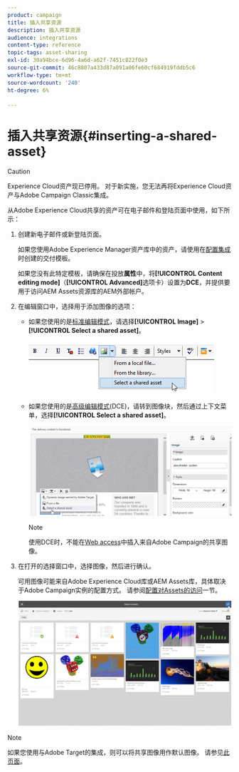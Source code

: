 ```yaml
---
product: campaign
title: 插入共享资源
description: 插入共享资源
audience: integrations
content-type: reference
topic-tags: asset-sharing
exl-id: 30a94bce-6d96-4a6d-a62f-7451c822f0e3
source-git-commit: 46c8807a433d87a091a06fe60cf684919fddb5c6
workflow-type: tm+mt
source-wordcount: '240'
ht-degree: 6%

---
```


# 插入共享资源{#inserting-a-shared-asset}

>[!CAUTION]
>
> Experience Cloud资产现已停用。 对于新实施，您无法再将Experience Cloud资产与Adobe Campaign Classic集成。

从Adobe Experience Cloud共享的资产可在电子邮件和登陆页面中使用，如下所示：

1. 创建新电子邮件或新登陆页面。

   如果您使用Adobe Experience Manager资产库中的资产，请使用在[配置集成](../../integrations/using/configuring-access-to-assets.md#integrating-with-aem-assets)时创建的交付模板。

   如果您没有此特定模板，请确保在投放&#x200B;**属性**&#x200B;中，将&#x200B;**[!UICONTROL Content editing mode]**（**[!UICONTROL Advanced]**&#x200B;选项卡）设置为&#x200B;**DCE**，并提供要用于访问AEM Assets资源库的AEM外部帐户。

1. 在编辑窗口中，选择用于添加图像的选项：

   * 如果您使用的是[标准编辑模式](../../delivery/using/defining-the-email-content.md#adding-images)，请选择&#x200B;**[!UICONTROL Image]** > **[!UICONTROL Select a shared asset]**。

      ![](assets/dam_insert_image_standard.png)

   * 如果您使用的是[高级编辑模式](../../web/using/about-campaign-html-editor.md)(DCE)，请转到图像块，然后通过上下文菜单，选择&#x200B;**[!UICONTROL Select a shared asset]**。

      ![](assets/dam_insert_image_dce.png)

      >[!NOTE]
      >
      >使用DCE时，不能在[Web access](../../platform/using/adobe-campaign-workspace.md#console-and-web-access)中插入来自Adobe Campaign的共享图像。

1. 在打开的选择窗口中，选择图像，然后进行确认。

   可用图像可能来自Adobe Experience Cloud库或AEM Assets库，具体取决于Adobe Campaign实例的配置方式。 请参阅[配置对Assets的访问](../../integrations/using/configuring-access-to-assets.md)一节。

   ![](assets/dam_shared_image_selection.png)

>[!NOTE]
>
>如果您使用与Adobe Target的集成，则可以将共享图像用作默认图像。 请参见[此页面](../../integrations/using/integrating-with-adobe-target.md)。
